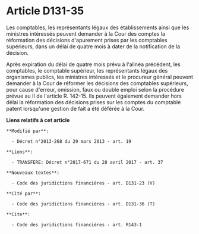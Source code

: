 # Article D131-35

Les comptables, les représentants légaux des établissements ainsi que les ministres intéressés peuvent demander à la Cour des
comptes la réformation des décisions d'apurement prises par les comptables supérieurs, dans un délai de quatre mois à dater
de la notification de la décision. 

Après expiration du délai de quatre mois prévu à l'alinéa précédent, les comptables, le comptable supérieur, les
représentants légaux des organismes publics, les ministres intéressés et le procureur général peuvent demander à la Cour de
réformer les décisions des comptables supérieurs, pour cause d'erreur, omission, faux ou double emploi selon la procédure
prévue au II de  l'article  R. 142-15. Ils peuvent également demander hors délai la réformation des décisions prises sur les
comptes du comptable patent lorsqu'une gestion de fait a été déférée à la Cour.

**Liens relatifs à cet article**

	**Modifié par**:

	  - Décret n°2013-268 du 29 mars 2013 - art. 19

	**Liens**:

	  - TRANSFERE: Décret n°2017-671 du 28 avril 2017 - art. 37

	**Nouveaux textes**:

	  - Code des juridictions financières - art. D131-23 (V)

	**Cité par**:

	  - Code des juridictions financières - art. D131-36 (T)

	**Cite**:

	  - Code des juridictions financières - art. R143-1
